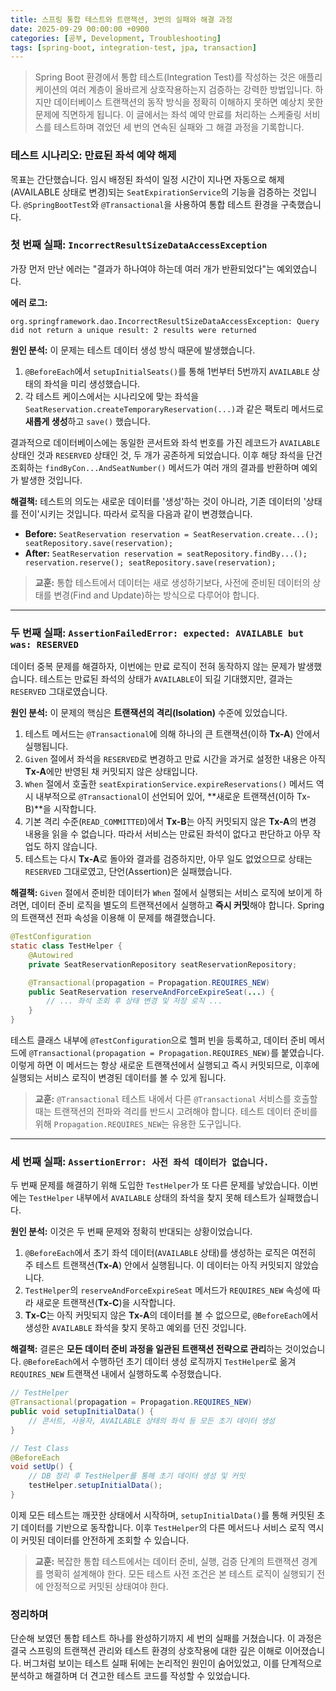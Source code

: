 ```yaml
---
title: 스프링 통합 테스트와 트랜잭션, 3번의 실패와 해결 과정
date: 2025-09-29 00:00:00 +0900
categories: [공부, Development, Troubleshooting]
tags: [spring-boot, integration-test, jpa, transaction]
---
```


> Spring Boot 환경에서 통합 테스트(Integration Test)를 작성하는 것은 애플리케이션의 여러 계층이 올바르게 상호작용하는지 검증하는 강력한 방법입니다. 하지만 데이터베이스 트랜잭션의 동작 방식을 정확히 이해하지 못하면 예상치 못한 문제에 직면하게 됩니다. 이 글에서는 좌석 예약 만료를 처리하는 스케줄링 서비스를 테스트하며 겪었던 세 번의 연속된 실패와 그 해결 과정을 기록합니다.

### 테스트 시나리오: 만료된 좌석 예약 해제

목표는 간단했습니다. 임시 배정된 좌석이 일정 시간이 지나면 자동으로 해제(AVAILABLE 상태로 변경)되는 `SeatExpirationService`의 기능을 검증하는 것입니다. `@SpringBootTest`와 `@Transactional`을 사용하여 통합 테스트 환경을 구축했습니다.

### 첫 번째 실패: `IncorrectResultSizeDataAccessException`

가장 먼저 만난 에러는 "결과가 하나여야 하는데 여러 개가 반환되었다"는 예외였습니다.

**에러 로그:**
```
org.springframework.dao.IncorrectResultSizeDataAccessException: Query did not return a unique result: 2 results were returned
```

**원인 분석:**
이 문제는 테스트 데이터 생성 방식 때문에 발생했습니다.
1.  `@BeforeEach`에서 `setupInitialSeats()`를 통해 1번부터 5번까지 `AVAILABLE` 상태의 좌석을 미리 생성했습니다.
2.  각 테스트 케이스에서는 시나리오에 맞는 좌석을 `SeatReservation.createTemporaryReservation(...)`과 같은 팩토리 메서드로 **새롭게 생성**하고 `save()` 했습니다.

결과적으로 데이터베이스에는 동일한 콘서트와 좌석 번호를 가진 레코드가 `AVAILABLE` 상태인 것과 `RESERVED` 상태인 것, 두 개가 공존하게 되었습니다. 이후 해당 좌석을 단건 조회하는 `findByCon...AndSeatNumber()` 메서드가 여러 개의 결과를 반환하며 예외가 발생한 것입니다.

**해결책:**
테스트의 의도는 새로운 데이터를 '생성'하는 것이 아니라, 기존 데이터의 '상태를 전이'시키는 것입니다. 따라서 로직을 다음과 같이 변경했습니다.

- **Before:** `SeatReservation reservation = SeatReservation.create...(); seatRepository.save(reservation);`
- **After:** `SeatReservation reservation = seatRepository.findBy...(); reservation.reserve(); seatRepository.save(reservation);`

> **교훈:** 통합 테스트에서 데이터는 새로 생성하기보다, 사전에 준비된 데이터의 상태를 변경(Find and Update)하는 방식으로 다루어야 합니다.

---

### 두 번째 실패: `AssertionFailedError: expected: AVAILABLE but was: RESERVED`

데이터 중복 문제를 해결하자, 이번에는 만료 로직이 전혀 동작하지 않는 문제가 발생했습니다. 테스트는 만료된 좌석의 상태가 `AVAILABLE`이 되길 기대했지만, 결과는 `RESERVED` 그대로였습니다.

**원인 분석:**
이 문제의 핵심은 **트랜잭션의 격리(Isolation)** 수준에 있었습니다.
1.  테스트 메서드는 `@Transactional`에 의해 하나의 큰 트랜잭션(이하 **Tx-A**) 안에서 실행됩니다.
2.  `Given` 절에서 좌석을 `RESERVED`로 변경하고 만료 시간을 과거로 설정한 내용은 아직 **Tx-A**에만 반영된 채 커밋되지 않은 상태입니다.
3.  `When` 절에서 호출한 `seatExpirationService.expireReservations()` 메서드 역시 내부적으로 `@Transactional`이 선언되어 있어, **새로운 트랜잭션(이하 Tx-B)**을 시작합니다.
4.  기본 격리 수준(`READ_COMMITTED`)에서 **Tx-B**는 아직 커밋되지 않은 **Tx-A**의 변경 내용을 읽을 수 없습니다. 따라서 서비스는 만료된 좌석이 없다고 판단하고 아무 작업도 하지 않습니다.
5.  테스트는 다시 **Tx-A**로 돌아와 결과를 검증하지만, 아무 일도 없었으므로 상태는 `RESERVED` 그대로였고, 단언(Assertion)은 실패했습니다.

**해결책:**
`Given` 절에서 준비한 데이터가 `When` 절에서 실행되는 서비스 로직에 보이게 하려면, 데이터 준비 로직을 별도의 트랜잭션에서 실행하고 **즉시 커밋**해야 합니다. Spring의 트랜잭션 전파 속성을 이용해 이 문제를 해결했습니다.

```java
@TestConfiguration
static class TestHelper {
    @Autowired
    private SeatReservationRepository seatReservationRepository;

    @Transactional(propagation = Propagation.REQUIRES_NEW)
    public SeatReservation reserveAndForceExpireSeat(...) {
        // ... 좌석 조회 후 상태 변경 및 저장 로직 ...
    }
}
```

테스트 클래스 내부에 `@TestConfiguration`으로 헬퍼 빈을 등록하고, 데이터 준비 메서드에 `@Transactional(propagation = Propagation.REQUIRES_NEW)`를 붙였습니다. 이렇게 하면 이 메서드는 항상 새로운 트랜잭션에서 실행되고 즉시 커밋되므로, 이후에 실행되는 서비스 로직이 변경된 데이터를 볼 수 있게 됩니다.

> **교훈:** `@Transactional` 테스트 내에서 다른 `@Transactional` 서비스를 호출할 때는 트랜잭션의 전파와 격리를 반드시 고려해야 합니다. 테스트 데이터 준비를 위해 `Propagation.REQUIRES_NEW`는 유용한 도구입니다.

---

### 세 번째 실패: `AssertionError: 사전 좌석 데이터가 없습니다.`

두 번째 문제를 해결하기 위해 도입한 `TestHelper`가 또 다른 문제를 낳았습니다. 이번에는 `TestHelper` 내부에서 `AVAILABLE` 상태의 좌석을 찾지 못해 테스트가 실패했습니다.

**원인 분석:**
이것은 두 번째 문제와 정확히 반대되는 상황이었습니다.
1.  `@BeforeEach`에서 초기 좌석 데이터(`AVAILABLE` 상태)를 생성하는 로직은 여전히 주 테스트 트랜잭션(**Tx-A**) 안에서 실행됩니다. 이 데이터는 아직 커밋되지 않았습니다.
2.  `TestHelper`의 `reserveAndForceExpireSeat` 메서드가 `REQUIRES_NEW` 속성에 따라 새로운 트랜잭션(**Tx-C**)을 시작합니다.
3.  **Tx-C**는 아직 커밋되지 않은 **Tx-A**의 데이터를 볼 수 없으므로, `@BeforeEach`에서 생성한 `AVAILABLE` 좌석을 찾지 못하고 예외를 던진 것입니다.

**해결책:**
결론은 **모든 데이터 준비 과정을 일관된 트랜잭션 전략으로 관리**하는 것이었습니다. `@BeforeEach`에서 수행하던 초기 데이터 생성 로직까지 `TestHelper`로 옮겨 `REQUIRES_NEW` 트랜잭션 내에서 실행하도록 수정했습니다.

```java
// TestHelper
@Transactional(propagation = Propagation.REQUIRES_NEW)
public void setupInitialData() {
    // 콘서트, 사용자, AVAILABLE 상태의 좌석 등 모든 초기 데이터 생성
}

// Test Class
@BeforeEach
void setUp() {
    // DB 정리 후 TestHelper를 통해 초기 데이터 생성 및 커밋
    testHelper.setupInitialData();
}
```

이제 모든 테스트는 깨끗한 상태에서 시작하며, `setupInitialData()`를 통해 커밋된 초기 데이터를 기반으로 동작합니다. 이후 `TestHelper`의 다른 메서드나 서비스 로직 역시 이 커밋된 데이터를 안전하게 조회할 수 있습니다.

> **교훈:** 복잡한 통합 테스트에서는 데이터 준비, 실행, 검증 단계의 트랜잭션 경계를 명확히 설계해야 한다. 모든 테스트 사전 조건은 본 테스트 로직이 실행되기 전에 안정적으로 커밋된 상태여야 한다.

### 정리하며

단순해 보였던 통합 테스트 하나를 완성하기까지 세 번의 실패를 거쳤습니다. 이 과정은 결국 스프링의 트랜잭션 관리와 테스트 환경의 상호작용에 대한 깊은 이해로 이어졌습니다. 버그처럼 보이는 테스트 실패 뒤에는 논리적인 원인이 숨어있었고, 이를 단계적으로 분석하고 해결하며 더 견고한 테스트 코드를 작성할 수 있었습니다.
